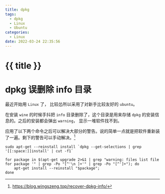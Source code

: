 ```yaml
---
title: dpkg
tags:
  - dpkg
  - Linux
  - Ubuntu
categories:
  - Linux
date: 2022-03-24 22:35:56
---
```


# {{ title }}


# dpkg 误删除 info 目录

最近开始用 `Linux` 了， 比较怂所以采用了对新手比较友好的 `ubuntu`。

在安装 `wine` 的时候手抖把 `info` 目录删除了，这个目录是用来存储 `dpkg` 的安装信息的。之后的安装都会弹出 `warning`， 显示一堆软件找不到。

应用了以下两个命令之后可以解决大部分的警告。说的简单一点就是把软件重新装了一遍。剩下的警告可以手动解决。[^1]

```shell
sudo apt-get --reinstall install `dpkg --get-selections | grep '[[:space:]]install' | cut -f1`
```

```shell
for package in $(apt-get upgrade 2>&1 | grep "warning: files list file for package '" | grep -Po "[^'\n ]+'" | grep -Po "[^']+"); do
    apt-get install --reinstall "$package";
done
```

[^1]: https://blog.wingszeng.top/recover-dpkg-info/
